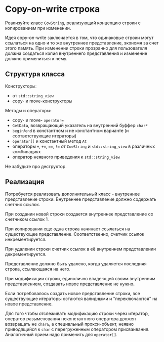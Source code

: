# Copy-on-write строка

Реализуйте класс `CowString`, реализующий концепцию строки с копированием при изменении.

Идея copy-on-write заключается в том, что одинаковые строки могут ссылаться на одно и то же
внутреннее представление, экономя за счет этого память. При изменении строки прозрачно для
пользователя должна создаться копия внутреннего представления и изменение должно примениться к нему.

## Структура класса

Конструкторы:
- от `std::string_view`
- copy- и move-конструкторы

Методы и операторы:
- copy- и move- `operator=`
- `GetData`, возвращающий указатель на внутренний буффер `char*`
- `begin`/`end` в константном и не константном варианте (и соответствующие итераторы)
- `operator[]` и константный метод `At`
- операторы `+`, `+=`, `==`, `!=` от `CowString` и `std::string_view` в различных комбинациях
- оператор неявного приведения к `std::string_view`

Не забудьте про деструктор.

## Реализация

Потребуется реализовать дополнительный класс - внутреннее представление строки.
Внутреннее представление должно содержать счетчик ссылок.

При создании новой строки создается внутреннее представление со счетчиком ссылок 1.

При копировании еще одна строка начинает ссылаться на существующее представление.
Соответственно, счетчик ссылок инкрементируется.

При удалении строки счетчик ссылок в её внутреннем представлении декрементируется.

Представление должно быть удалено, когда удаляется последняя строка, ссылающаяся на него.

При модификации строки, единолично владеющей своим внутренним представлением, создавать
новое представление не нужно.

Если потребовалось создать новое представление строки, все существующие итераторы
остаются валидными и "переключаются" на новое представление.

Для того чтобы отслеживать модификацию строки через итератор, оператор разыменования
неконстантного оператора должен возвращать не `char&`, а специальный прокси-объект, неявно
приводящийся к `char` с перегруженным оператором присваивания. Аналогичный прием надо применить
для `operator[]`.
